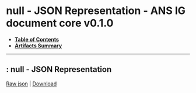 # null - JSON Representation - ANS IG document core v0.1.0

* [**Table of Contents**](toc.md)
* [**Artifacts Summary**](artifacts.md)
* ****

## : null - JSON Representation

[Raw json](Binary-eP-MED-DM-2024.01-PosoStruct.json) | [Download](Binary-eP-MED-DM-2024.01-PosoStruct.json)

